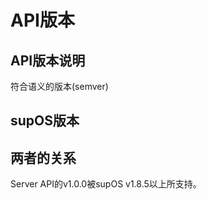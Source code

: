 # API版本

## API版本说明

符合语义的版本\(semver\)



## supOS版本



## 两者的关系

Server API的v1.0.0被supOS v1.8.5以上所支持。

